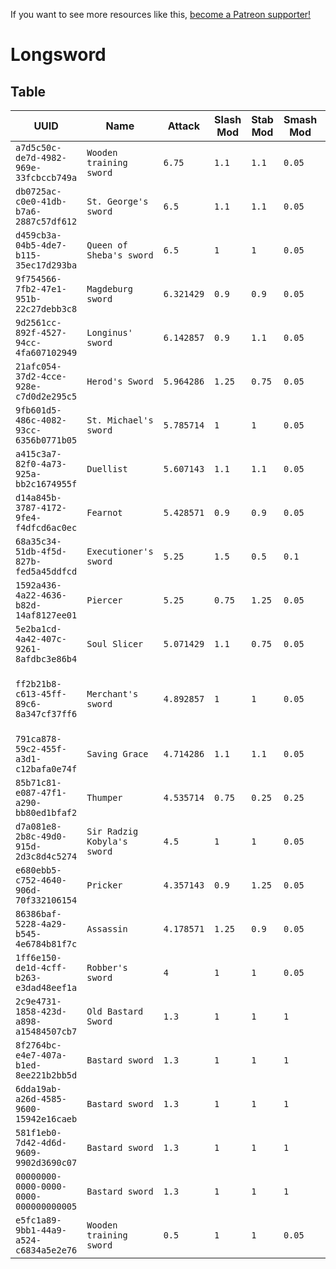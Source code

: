 <!-- TITLE: Longsword -->

If you want to see more resources like this, [become a Patreon supporter!](https://www.patreon.com/fireundubh) 

# Longsword
## Table

UUID | Name | Attack | Slash Mod | Stab Mod | Smash Mod | Defense | Str Req | Agi Req | Location
--- | --- | --- | --- | --- | --- | --- | --- | --- | ---
`a7d5c50c-de7d-4982-969e-33fcbccb749a` | `Wooden training sword` | `6.75` | `1.1` | `1.1` | `0.05` | `9.928572` | `8` | `0` | Test item?
`db0725ac-c0e0-41db-b7a6-2887c57df612` | `St. George's sword` | `6.5` | `1.1` | `1.1` | `0.05` | `11` | `12` | `0` | Treasure map VII
`d459cb3a-04b5-4de7-b115-35ec17d293ba` | `Queen of Sheba's sword` | `6.5` | `1` | `1` | `0.05` | `10` | `12` | `0` | Quest reward
`9f754566-7fb2-47e1-951b-22c27debb3c8` | `Magdeburg sword` | `6.321429` | `0.9` | `0.9` | `0.05` | `12.64286` | `11` | `0` | Treasure map XXII
`9d2561cc-892f-4527-94cc-4fa607102949` | `Longinus' sword` | `6.142857` | `0.9` | `1.1` | `0.05` | `11.08571` | `10` | `0` | Treasure map XXIV
`21afc054-37d2-4cce-928e-c7d0d2e295c5` | `Herod's Sword` | `5.964286` | `1.25` | `0.75` | `0.05` | `10.82857` | `10` | `0` | Sold by Rattay swordsmith
`9fb601d5-486c-4082-93cc-6356b0771b05` | `St. Michael's sword` | `5.785714` | `1` | `1` | `0.05` | `10.85714` | `9` | `0` | Treasure map X
`a415c3a7-82f0-4a73-925a-bb2c1674955f` | `Duellist` | `5.607143` | `1.1` | `1.1` | `0.05` | `9.928572` | `8` | `0` | Sold by Sassau swordsmith
`d14a845b-3787-4172-9fe4-f4dfcd6ac0ec` | `Fearnot` | `5.428571` | `0.9` | `0.9` | `0.05` | `10.85714` | `7` | `0` | Sold by Sassau swordsmith<br>Treasure map VI
`68a35c34-51db-4f5d-827b-fed5a45ddfcd` | `Executioner's sword` | `5.25` | `1.5` | `0.5` | `0.1` | `11` | `7` | `0` | Sold by Rattay swordsmith<br>q_ExecExec_executioner_chest
`1592a436-4a22-4636-b82d-14af8127ee01` | `Piercer` | `5.25` | `0.75` | `1.25` | `0.05` | `9.8` | `7` | `0` | Sold by Rattay swordsmith
`5e2ba1cd-4a42-407c-9261-8afdbc3e86b4` | `Soul Slicer` | `5.071429` | `1.1` | `0.75` | `0.05` | `9.542857` | `6` | `0` | Sold by Rattay swordsmith
`ff2b21b8-c613-45ff-89c6-8a347cf37ff6` | `Merchant's sword` | `4.892857` | `1` | `1` | `0.05` | `9.428572` | `5` | `0` | Sold by Rattay swordsmith<br>Rattay garrison<br>poi_talmberk_north_chest3<br>q_counterfeiters_crimeScene_chest<br>q_counterOffensive_pirk_chest
`791ca878-59c2-455f-a3d1-c12bafa0e74f` | `Saving Grace` | `4.714286` | `1.1` | `1.1` | `0.05` | `8.857142` | `4` | `0` | Sold by Rattay swordsmith<br>Sold by Sassau swordsmith
`85b71c81-e087-47f1-a290-bb80ed1bfaf2` | `Thumper` | `4.535714` | `0.75` | `0.25` | `0.25` | `9.071428` | `3` | `0` | Sold by Rattay swordsmith<br>Sold by Sassau swordsmith
`d7a081e8-2b8c-49d0-915d-2d3c8d4c5274` | `Sir Radzig Kobyla's sword` | `4.5` | `1` | `1` | `0.05` | `4` | `1` | `0` | Quest reward
`e680ebb5-c752-4640-906d-70f332106154` | `Pricker` | `4.357143` | `0.9` | `1.25` | `0.05` | `8.514286` | `3` | `0` | Sold by Rattay swordsmith<br>Sold by Sassau swordsmith
`86386baf-5228-4a29-b545-4e6784b81f7c` | `Assassin` | `4.178571` | `1.25` | `0.9` | `0.05` | `8.257143` | `2` | `0` | Sold by Rattay swordsmith<br>Sold by Sassau swordsmith
`1ff6e150-de1d-4cff-b263-e3dad48eef1a` | `Robber's sword` | `4` | `1` | `1` | `0.05` | `8` | `1` | `0` | Sold by Rattay blacksmith<br>Sold by Sassau blacksmith
`2c9e4731-1858-423d-a898-a15484507cb7` | `Old Bastard Sword` | `1.3` | `1` | `1` | `1` | `1` | `1` | `2` | TA04Hustler_Hideout
`8f2764bc-e4e7-407a-b1ed-8ee221b2bb5d` | `Bastard sword` | `1.3` | `1` | `1` | `1` | `1` | `1` | `1` | Test item?
`6dda19ab-a26d-4585-9600-15942e16caeb` | `Bastard sword` | `1.3` | `1` | `1` | `1` | `1` | `1` | `1` | Test item?
`581f1eb0-7d42-4d6d-9609-9902d3690c07` | `Bastard sword` | `1.3` | `1` | `1` | `1` | `1` | `1` | `1` | Test item?
`00000000-0000-0000-0000-000000000005` | `Bastard sword` | `1.3` | `1` | `1` | `1` | `1` | `1` | `1` | Test item?
`e5fc1a89-9bb1-44a9-a524-c6834a5e2e76` | `Wooden training sword` | `0.5` | `1` | `1` | `0.05` | `4` | `1` | `0` | Sold by Merjohed army camp armourer<br>aus_bohuta
